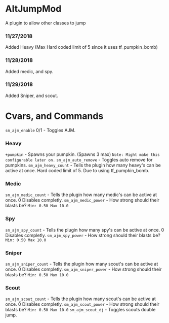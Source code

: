 # AltJumpMod
A plugin to allow other classes to jump

### 11/27/2018
Added Heavy (Max Hard coded limit of 5 since it uses tf_pumpkin_bomb)

### 11/28/2018
Added medic, and spy.

### 11/29/2018
Added Sniper, and scout.

# Cvars, and Commands
`sm_ajm_enable` 0/1 - Toggles AJM.

### Heavy
`+pumpkin`			 - Spawns your pumpkin.	(Spawns 3 max) `Note: Might make this configurable later on.`
`sm_ajm_auto_remove` - Toggles auto remove for pumpkins.
`sm_ajm_heavy_count` - Tells the plugin how many heavy's can be active at once. Hard coded limit of 5. Due to using tf_pumpkin_bomb.

### Medic
`sm_ajm_medic_count` - Tells the plugin how many medic's can be active at once. 0 Disables completly.
`sm_ajm_medic_power` - How strong should their blasts be? `Min: 0.50 Max 10.0`

### Spy
`sm_ajm_spy_count` - Tells the plugin how many spy's can be active at once. 0 Disables completly.
`sm_ajm_spy_power` - How strong should their blasts be? `Min: 0.50 Max 10.0`

### Sniper
`sm_ajm_sniper_count` - Tells the plugin how many scout's can be active at once. 0 Disables completly.
`sm_ajm_sniper_power` - How strong should their blasts be? `Min: 0.50 Max 10.0`

### Scout
`sm_ajm_scout_count` - Tells the plugin how many scout's can be active at once. 0 Disables completly.
`sm_ajm_scout_power` - How strong should their blasts be? `Min: 0.50 Max 10.0`
`sm_ajm_scout_dj`    - Toggles scouts double jump.

